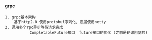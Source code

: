 #### grpc
    1. grpc基本架构
        基于http2.0 使用protobuf序列化, 底层使用netty
    2. 调用多个rpc异步等待请求完成
               CompletableFuture接口, future接口的优化 (之前是轮询阻塞的)